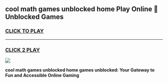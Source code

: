 
## cool math games unblocked home Play Online 👋 Unblocked Games
<h3>
<a href="https://premium.freeplayer.one?title=cool_math_games_unblocked_home&ref=19F">CLICK TO PLAY</a></h3>
<hr>

<h3>
<a href="https://premium.freeplayer.one?title=cool_math_games_unblocked_home&ref=19F">CLICK 2 PLAY</a>
  
</h3>

<a href="https://premium.freeplayer.one?title=cool_math_games_unblocked_home&ref=19F"><img src="https://clearcache.store/games.png"></a>


**cool math games unblocked home games unblocked: Your Gateway to Fun and Accessible Online Gaming**
